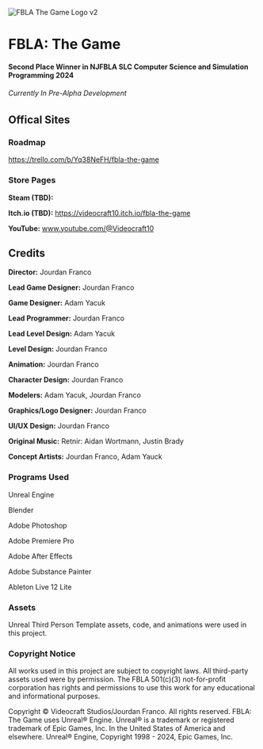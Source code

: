 
![FBLA The Game Logo v2](https://github.com/Videocraft10/FBLA_The_Game/assets/90282888/6d43b13e-250b-4a43-9d00-feeec23fd8db)

# FBLA: The Game
#### Second Place Winner in NJFBLA SLC Computer Science and Simulation Programming 2024
###### *Currently In Pre-Alpha Development*

## Offical Sites

### Roadmap
https://trello.com/b/Yq38NeFH/fbla-the-game

### Store Pages
**Steam (TBD):**

**Itch.io (TBD):** https://videocraft10.itch.io/fbla-the-game

**YouTube:** www.youtube.com/@Videocraft10

## Credits

**Director:**  				      Jourdan Franco

**Lead Game Designer:**  		Jourdan Franco

**Game Designer:**			    Adam Yacuk

**Lead Programmer:**			  Jourdan Franco

**Lead Level Design:**			Adam Yacuk

**Level Design:** 				  Jourdan Franco

**Animation:**				      Jourdan Franco

**Character Design:**			  Jourdan Franco

**Modelers:**				        Adam Yacuk, Jourdan Franco

**Graphics/Logo Designer:** Jourdan Franco

**UI/UX Design:**				      Jourdan Franco

**Original Music:**           Retnir: Aidan Wortmann, Justin Brady

**Concept Artists:**			  Jourdan Franco, Adam Yauck

### Programs Used

Unreal Engine

Blender

Adobe Photoshop

Adobe Premiere Pro

Adobe After Effects

Adobe Substance Painter

Ableton Live 12 Lite

### Assets

Unreal Third Person Template assets, code, and animations were used in this project.

### Copyright Notice

All works used in this project are subject to copyright laws. All third-party assets used were by permission. The FBLA 501(c)(3) not-for-profit corporation has rights and permissions to use this work for any educational and informational purposes. 

Copyright © Videocraft Studios/Jourdan Franco. All rights reserved. FBLA: The Game uses Unreal® Engine. Unreal® is a trademark or registered trademark of Epic Games, Inc. In the United States of America and elsewhere. Unreal® Engine, Copyright 1998 - 2024, Epic Games, Inc.
